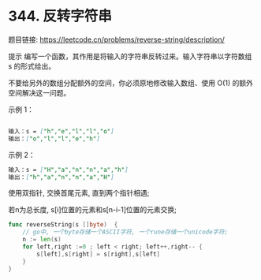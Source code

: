# 344. 反转字符串

题目链接: <https://leetcode.cn/problems/reverse-string/description/>

提示
编写一个函数，其作用是将输入的字符串反转过来。输入字符串以字符数组 s 的形式给出。

不要给另外的数组分配额外的空间，你必须原地修改输入数组、使用 O(1) 的额外空间解决这一问题。

示例 1：

```md

输入：s = ["h","e","l","l","o"]
输出：["o","l","l","e","h"]
```

示例 2：

```md
输入：s = ["H","a","n","n","a","h"]
输出：["h","a","n","n","a","H"]
```

使用双指针, 交换首尾元素, 直到两个指针相遇;

若n为总长度, s[i]位置的元素和s[n-i-1]位置的元素交换;

```go
func reverseString(s []byte)  {
    // go中, 一个byte存储一个ASCII字符, 一个rune存储一个unicode字符;
    n := len(s)
    for left,right :=0 ; left < right; left++,right-- {
        s[left],s[right] = s[right],s[left]
    }
}
```